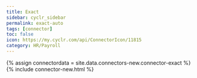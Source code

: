 ```yaml
---
title: Exact
sidebar: cyclr_sidebar
permalink: exact-auto
tags: [connector]
toc: false
icon: https://my.cyclr.com/api/ConnectorIcon/11815
category: HR/Payroll
---
```

{% assign connectordata = site.data.connectors-new.connector-exact %}
{% include connector-new.html %}	